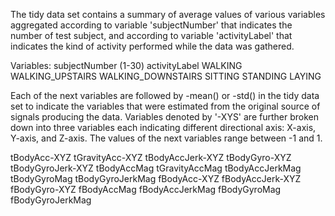 The tidy data set contains a summary of average values of various variables aggregated according to variable 'subjectNumber'
that indicates the number of test subject, and according to variable 'activityLabel' that indicates the kind of activity
performed while the data was gathered.

Variables:
subjectNumber   (1-30)
activityLabel   WALKING
                WALKING_UPSTAIRS
                WALKING_DOWNSTAIRS
                SITTING
                STANDING
                LAYING
                
Each of the next variables are followed by -mean() or -std() in the tidy data set to indicate the variables that were estimated
from the original source of signals producing the data. Variables denoted by '-XYS' are further broken down into three variables
each indicating different directional axis: X-axis, Y-axis, and Z-axis. The values of the next variables range between -1 and 1.

tBodyAcc-XYZ
tGravityAcc-XYZ
tBodyAccJerk-XYZ
tBodyGyro-XYZ
tBodyGyroJerk-XYZ
tBodyAccMag
tGravityAccMag
tBodyAccJerkMag
tBodyGyroMag
tBodyGyroJerkMag
fBodyAcc-XYZ
fBodyAccJerk-XYZ
fBodyGyro-XYZ
fBodyAccMag
fBodyAccJerkMag
fBodyGyroMag
fBodyGyroJerkMag